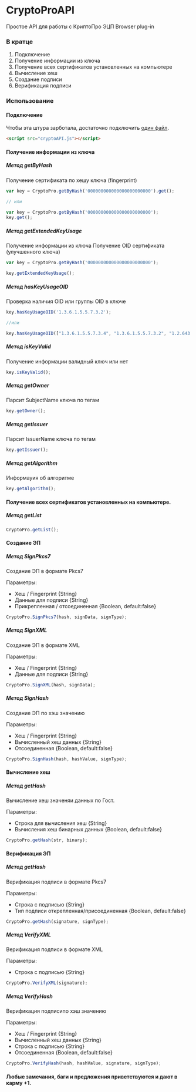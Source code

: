 # CryptoProAPI
Простое API для работы с КриптоПро ЭЦП Browser plug-in


### В кратце
1. Подключение
2. Получение информации из ключа
3. Получение всех сертификатов установленных на компьютере
4. Вычисление хеш
5. Создание подписи
6. Верификация подписи


### Использование
 
#### Подключение

Чтобы эта штура зарботала, достаточно подключить [один файл](https://github.com/shanhaichik/CryptoProAPI/blob/master/src/cryptoAPI.js). 

```html
<script src="cryptoAPI.js"></script>
```

#### Получение информации из ключа

##### Метод getByHash
Получение сертификата по хешу ключа (fingerprint)

```javascript
var key = CryptoPro.getByHash('000000000000000000000000').get();

// или

var key = CryptoPro.getByHash('000000000000000000000000');
key.get();
```

##### Метод getExtendedKeyUsage
Получение информации из ключа
Получение OID сертификата (улучшенного ключа)

```javascript
var key = CryptoPro.getByHash('000000000000000000000000');

key.getExtendedKeyUsage();
```

##### Метод hasKeyUsageOID
Проверка наличия OID или группы OID в ключе

```javascript
key.hasKeyUsageOID('1.3.6.1.5.5.7.3.2');

//или

key.hasKeyUsageOID(["1.3.6.1.5.5.7.3.4", "1.3.6.1.5.5.7.3.2", "1.2.643.2.2.34.6"]);
```

##### Метод isKeyValid
Получение информации валидный ключ или нет

```javascript
key.isKeyValid();
```

##### Метод getOwner
Парсит SubjectName ключа по тегам

```javascript
key.getOwner();
```

##### Метод getIssuer
Парсит IssuerName ключа по тегам

```javascript
key.getIssuer();
```

##### Метод getAlgorithm
Информауия об алгоритме

```javascript
key.getAlgorithm();
```

#### Получение всех сертификатов установленных на компьютере.

##### Метод getList
```javascript
CryptoPro.getList();
```


#### Создание ЭП

##### Метод SignPkcs7
Создание ЭП в формате Pkcs7

Параметры:
* Хеш / Fingerprint {String}
* Данные для подписи {String}
* Прикрепленная / отсоединенная {Boolean, default:false}

```javascript
CryptoPro.SignPkcs7(hash, signData, signType);
```

##### Метод SignXML
Создание ЭП в формате XML

Параметры:
* Хеш / Fingerprint {String}
* Данные для подписи {String}

```javascript
CryptoPro.SignXML(hash, signData);
```


##### Метод SignHash
Создание ЭП по хэш значению

Параметры:
* Хеш / Fingerprint {String}
* Вычисленный хеш данных {String}
* Отсоединенная {Boolean, default:false}

```javascript
CryptoPro.SignHash(hash, hashValue, signType);
```


#### Вычисление хеш

##### Метод getHash
Вычисление хеш значеняи данных по Гост.

Параметры:
* Строка для вычисления хеш {String}
* Вычисления хеш бинарных данных {Boolean, default:false}

```javascript
CryptoPro.getHash(str, binary);
```


#### Верификация ЭП

##### Метод getHash
Верификация подписи в формате Pkcs7

Параметры:
* Строка с подписью {String}
* Тип подписи открепленная/присоединенная {Boolean, default:false}

```javascript
CryptoPro.getHash(signature, signType);
```

##### Метод VerifyXML
Верификация подписи в формате XML

Параметры:
* Строка с подписью {String}

```javascript
CryptoPro.VerifyXML(signature);
```

##### Метод VerifyHash
Верификация подписипо хэш значению

Параметры:
* Хеш / Fingerprint {String}
* Вычисленный хеш данных {String}
* Строка с подписью {String}
* Отсоединенная {Boolean, default:false}

```javascript
CryptoPro.VerifyHash(hash, hashValue, signature, signType);
```

#### Любые замечания, баги и предложения приветствуются и дают в карму +1.